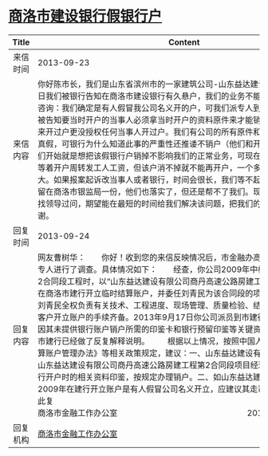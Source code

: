 # [商洛市建设银行假银行户](http://www.shangluo.gov.cn/zmhd/ldxxxx.jsp?urltype=leadermail.LeaderMailContentUrl&wbtreeid=1112&leadermailid=2050)

| Title |                                                                                                                                                                                                                                                                                   Content                                                                                                                                                                                                                                                                                    |
|:-----:|------------------------------------------------------------------------------------------------------------------------------------------------------------------------------------------------------------------------------------------------------------------------------------------------------------------------------------------------------------------------------------------------------------------------------------------------------------------------------------------------------------------------------------------------------------------------------|
| 来信时间  | 2013-09-23                                                                                                                                                                                                                                                                                                                                                                                                                                                                                                                                                                   |
| 来信内容  | 你好陈市长，我们是山东省滨州市的一家建筑公司-山东益达建设有限公司，8月15日我们被银行告知在商洛市建设银行有久悬户，我们的业务不能正常办理。经电话咨询：我们确定是有人假冒我公司名义开的户，可我们派专人到该行办理销户时，被告知要当时开户的当事人必须拿当时开户的资料原件来才能销户，我们公司也没来开过户更没授权任何当事人开过户。我们有公司的所有原件和印章，一对就知道真假，可银行为什么知道此事的严重性还推诿不销户（他们和开该户的人挺熟），我们开始就是想把该假银行户销掉不影响我们的正常业务，可现在已有上千万的资金等着开户周转发工人工资，但该户消不掉就不能再开户，一个多月来我们损失巨大。如果报案起诉改当事人或者银行，时间会很长，我们等不起。我们的真资料已留在商洛市银监局一份，他们也落实了，但还是帮不了我们。现在只好通过该渠道找领导过问，期望能在最短的时间给我们解决该问题，把我们的损失降到最低，谢谢。                                                                                                                                                             |
| 回复时间  | 2013-09-24                                                                                                                                                                                                                                                                                                                                                                                                                                                                                                                                                                   |
| 回复内容  | 网友曹树华：　　你好！收到您的来信反映情况后，市金融办高度重视，立即指派专人进行了调查。具体情况如下：　　经查，你公司2009年中标商丹高速公路房建2合同段工程时，以“山东益达建设有限公司商丹高速公路房建工程第2合同段”名称在商洛市建行开立临时结算账户，并委任刘青民为该合同段的项目经理，授权委托刘青民全权负责有关技术、工程进度、现场管理、质量检验、结算与支付等工作，客户开立账户的手续齐备。2013年9月17日你公司派员到市建行办理销户业务，但因其未提供银行账户销户所需的印鉴卡和银行预留印鉴等关键资料，故无法销户。市建行已经做了反复解释说明。 　　根据以上情况，按照中国人民银行《人民币结算账户管理办法》等相关政策规定，建议：一、山东益达建设有限公司应积极与原山东益达建设有限公司商丹高速公路房建工程第2合同段项目经理部联系，获取在建行开户时的相关资料印鉴，按规定办理销户。二、如山东益达建设有限公司认为2009年在建行开立账户是有人假冒公司名义开立，应建议其走司法程序解决。　　　　此复                         　　　　　　　　　　　　　　　　　　　　　　　　　　　　　商洛市金融工作办公室                           　　　　　　　　　2013年9月24日 |
| 回复机构  | [商洛市金融工作办公室](../../category/agencies/商洛市金融工作办公室.md)                                                                                                                                                                                                                                                                                                                                                                                                                                                                                                                          |